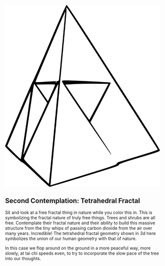 ![second Contemplation](images/contemplations/contemplation2C.png) 

## Second Contemplation: Tetrahedral Fractal

Sit and look at a free fractal thing in nature while you color this in.  This is symbolizing the fractal nature of truly free things.  Trees and shrubs are all free.  Contemplate their fractal nature and their ability to build this massive structure from the tiny whips of passing carbon dioxide from the air over many  years.  Incredible!  The tetrahedral fractal geometry shown in 3d here symbolizes the union of our human geometry with that of nature.

In this case we flop around on the ground in a more peaceful way, more slowly, at tai chi speeds even, to try to incorporate the slow pace of the tree into our thoughts. 

